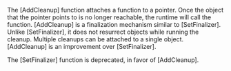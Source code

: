 The [AddCleanup] function attaches a function to a pointer. Once the object that
the pointer points to is no longer reachable, the runtime will call the function.
[AddCleanup] is a finalization mechanism similar to [SetFinalizer]. Unlike
[SetFinalizer], it does not resurrect objects while running the cleanup. Multiple
cleanups can be attached to a single object. [AddCleanup] is an improvement over
[SetFinalizer].

The [SetFinalizer] function is deprecated, in favor of [AddCleanup].
